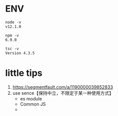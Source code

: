 # ENV
```
node -v
v12.1.0

npm -v
6.9.0

tsc -v
Version 4.3.5
```

# little tips
1. https://segmentfault.com/a/1190000039852833
2. use sence【保持中立，不限定于某一种使用方式】
    - es module
    - Common JS
    - <script> in HTML 
    - AMD（require.js）、CMD（sea.js）
   - [ ] webpack 支持多种打包方式输出。